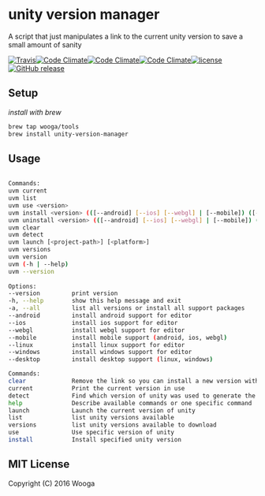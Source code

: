 # unity version manager 

A script that just manipulates a link to the current unity version to save a small amount of sanity

[![Travis](https://img.shields.io/travis/wooga/unity-version-manager.svg?style=flat-square)](https://travis-ci.org/wooga/unity-version-manager)[![Code Climate](https://img.shields.io/codeclimate/github/wooga/unity-version-manager.svg?style=flat-square)](https://codeclimate.com/github/wooga/unity-version-manager)[![Code Climate](https://img.shields.io/codeclimate/coverage/github/wooga/unity-version-manager.svg?style=flat-square)](https://codeclimate.com/github/wooga/unity-version-manager/coverage)[![Code Climate](https://img.shields.io/codeclimate/issues/github/wooga/unity-version-manager.svg?style=flat-square)](https://codeclimate.com/github/wooga/unity-version-manager/issues)[![license](https://img.shields.io/github/license/wooga/unity-version-manager.svg?style=flat-square)](https://github.com/wooga/unity-version-manager/blob/master/Licence.md)[![GitHub release](https://img.shields.io/github/release/wooga/unity-version-manager.svg?style=flat-square)](https://github.com/wooga/unity-version-manager/releases)

## Setup

_install with brew_

```bash
brew tap wooga/tools
brew install unity-version-manager
```

## Usage

```bash

Commands:
uvm current
uvm list
uvm use <version>
uvm install <version> (([--android] [--ios] [--webgl] | [--mobile]) ([--linux] [--windows] | [--desktop]) | [-a | --all])
uvm uninstall <version> (([--android] [--ios] [--webgl] | [--mobile]) ([--linux] [--windows] | [--desktop]) | [-a | --all])
uvm clear
uvm detect
uvm launch [<project-path>] [<platform>]
uvm versions
uvm version
uvm (-h | --help)
uvm --version
  
Options:
--version         print version
-h, --help        show this help message and exit
-a, --all         list all versions or install all support packages
--android         install android support for editor
--ios             install ios support for editor
--webgl           install webgl support for editor
--mobile          install mobile support (android, ios, webgl)
--linux           install linux support for editor
--windows         install windows support for editor
--desktop         install desktop support (linux, windows)

Commands:
clear             Remove the link so you can install a new version without overwriting
current           Print the current version in use
detect            Find which version of unity was used to generate the project in current dir
help              Describe available commands or one specific command
launch            Launch the current version of unity
list              list unity versions available
versions          list unity versions available to download
use               Use specific version of unity
install           Install specified unity version

```

## MIT License

Copyright (C) 2016 Wooga
